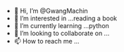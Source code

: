 - 👋 Hi, I’m @GwangMachin
- 👀 I’m interested in ...reading a book
- 🌱 I’m currently learning ...python
- 💞️ I’m looking to collaborate on ...
- 📫 How to reach me ...

<!---
GwangMachin/GwangMachin is a ✨ special ✨ repository because its `README.md` (this file) appears on your GitHub profile.
You can click the Preview link to take a look at your changes.
--->
